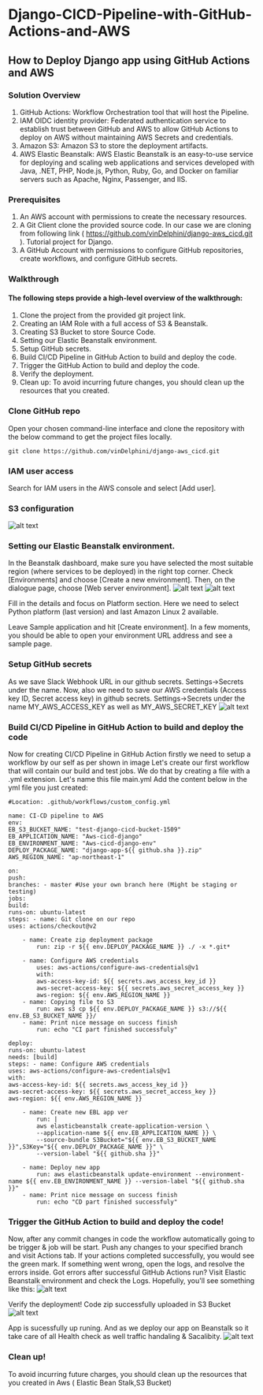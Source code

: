 # Django-CICD-Pipeline-with-GitHub-Actions-and-AWS

## How to Deploy Django app using GitHub Actions and AWS

### Solution Overview

1. GitHub Actions: Workflow Orchestration tool that will host the Pipeline.
2. IAM OIDC identity provider: Federated authentication service to establish trust between GitHub and AWS to allow GitHub Actions to deploy on AWS without maintaining AWS Secrets and credentials.
3. Amazon S3: Amazon S3 to store the deployment artifacts.
4. AWS Elastic Beanstalk: AWS Elastic Beanstalk is an easy-to-use service for deploying and scaling web applications and services developed with Java, .NET, PHP, Node.js, Python, Ruby, Go, and Docker on familiar servers such as Apache, Nginx, Passenger, and IIS.

### Prerequisites

1. An AWS account with permissions to create the necessary resources.
2. A Git Client clone the provided source code. In our case we are cloning from following link ( https://github.com/vinDelphini/django-aws_cicd.git ). Tutorial project for Django.
3. A GitHub Account with permissions to configure GitHub repositories, create workflows, and configure GitHub secrets.

### Walkthrough

#### The following steps provide a high-level overview of the walkthrough:

1. Clone the project from the provided git project link.
2. Creating an IAM Role with a full access of S3 & Beanstalk.
3. Creating S3 Bucket to store Source Code.
4. Setting our Elastic Beanstalk environment.
5. Setup GitHub secrets.
6. Build CI/CD Pipeline in GitHub Action to build and deploy the code.
7. Trigger the GitHub Action to build and deploy the code.
8. Verify the deployment.
9. Clean up: To avoid incurring future changes, you should clean up the resources that you created.

### Clone GitHub repo

Open your chosen command-line interface and clone the repository with the below command to get the project files locally.

```
git clone https://github.com/vinDelphini/django-aws_cicd.git
```

### IAM user access

Search for IAM users in the AWS console and select [Add user].

### S3 configuration

![alt text](https://github.com/rajeev-007-glitch/django-aws-cicd/tree/master/data/s3-1.png)

### Setting our Elastic Beanstalk environment.

In the Beanstalk dashboard, make sure you have selected the most suitable region (where services to be deployed) in the right top corner. Check [Environments] and choose [Create a new environment]. Then, on the dialogue page, choose [Web server environment].
![alt text](https://github.com/rajeev-007-glitch/django-aws-cicd/tree/master/data/eb-1.png)
![alt text](https://github.com/rajeev-007-glitch/django-aws-cicd/tree/master/data/eb-2.png)

Fill in the details and focus on Platform section. Here we need to select Python platform (last version) and last Amazon Linux 2 available.

Leave Sample application and hit [Create environment]. In a few moments, you should be able to open your environment URL address and see a sample page.

### Setup GitHub secrets

As we save Slack Webhook URL in our github secrets. Settings->Secrets under the name. Now, also we need to save our AWS credentials (Access key ID, Secret access key) in github secrets. Settings->Secrets under the name MY_AWS_ACCESS_KEY as well as MY_AWS_SECRET_KEY
![alt text](https://github.com/rajeev-007-glitch/django-aws-cicd/tree/master/data/github-1.png)

### Build CI/CD Pipeline in GitHub Action to build and deploy the code

Now for creating CI/CD Pipeline in GitHub Action firstly we need to setup a workflow by our self as per shown in image Let's create our first workflow that will contain our build and test jobs. We do that by creating a file with a .yml extension. Let's name this file main.yml Add the content below in the yml file you just created:

```
#Location: .github/workflows/custom_config.yml

name: CI-CD pipeline to AWS
env:
EB_S3_BUCKET_NAME: "test-django-cicd-bucket-1509"
EB_APPLICATION_NAME: "Aws-cicd-django"
EB_ENVIRONMENT_NAME: "Aws-cicd-django-env"
DEPLOY_PACKAGE_NAME: "django-app-${{ github.sha }}.zip"
AWS_REGION_NAME: "ap-northeast-1"

on:
push:
branches: - master #Use your own branch here (Might be staging or testing)
jobs:
build:
runs-on: ubuntu-latest
steps: - name: Git clone on our repo
uses: actions/checkout@v2

    - name: Create zip deployment package
        run: zip -r ${{ env.DEPLOY_PACKAGE_NAME }} ./ -x *.git*

    - name: Configure AWS credentials
        uses: aws-actions/configure-aws-credentials@v1
        with:
        aws-access-key-id: ${{ secrets.aws_access_key_id }}
        aws-secret-access-key: ${{ secrets.aws_secret_access_key }}
        aws-region: ${{ env.AWS_REGION_NAME }}
    - name: Copying file to S3
        run: aws s3 cp ${{ env.DEPLOY_PACKAGE_NAME }} s3://${{ env.EB_S3_BUCKET_NAME }}/
    - name: Print nice message on success finish
        run: echo "CI part finished successfuly"

deploy:
runs-on: ubuntu-latest
needs: [build]
steps: - name: Configure AWS credentials
uses: aws-actions/configure-aws-credentials@v1
with:
aws-access-key-id: ${{ secrets.aws_access_key_id }}
aws-secret-access-key: ${{ secrets.aws_secret_access_key }}
aws-region: ${{ env.AWS_REGION_NAME }}

    - name: Create new EBL app ver
        run: |
        aws elasticbeanstalk create-application-version \
        --application-name ${{ env.EB_APPLICATION_NAME }} \
        --source-bundle S3Bucket="${{ env.EB_S3_BUCKET_NAME }}",S3Key="${{ env.DEPLOY_PACKAGE_NAME }}" \
        --version-label "${{ github.sha }}"

    - name: Deploy new app
        run: aws elasticbeanstalk update-environment --environment-name ${{ env.EB_ENVIRONMENT_NAME }} --version-label "${{ github.sha }}"
    - name: Print nice message on success finish
        run: echo "CD part finished successfuly"

```

### Trigger the GitHub Action to build and deploy the code!

Now, after any commit changes in code the workflow automatically going to be trigger & job will be start. Push any changes to your specified branch and visit Actions tab. If your actions completed successfully, you would see the green mark. If something went wrong, open the logs, and resolve the errors inside.
Got errors after successful GitHub Actions run? Visit Elastic Beanstalk environment and check the Logs.
Hopefully, you'll see something like this:
![alt text](https://github.com/rajeev-007-glitch/django-aws-cicd/tree/master/data/deployment-1.png)

Verify the deployment!
Code zip successfully uploaded in S3 Bucket
![alt text](https://github.com/rajeev-007-glitch/django-aws-cicd/tree/master/data/s3-2.png)

App is sucessfully up runing. And as we deploy our app on Beanstalk so it take care of all Health check as well traffic handaling & Sacalibity.
![alt text](https://github.com/rajeev-007-glitch/django-aws-cicd/tree/master/data/eb-3.png)

### Clean up!

To avoid incurring future charges, you should clean up the resources that you created in Aws ( Elastic Bean Stalk,S3 Bucket)
